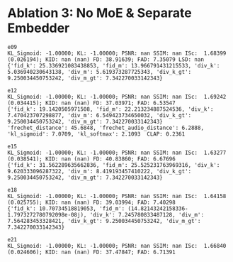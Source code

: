 # Ablation 3: No MoE & Separate Embedder

    e09
    KL_Sigmoid: -1.00000; KL: -1.00000; PSNR: nan SSIM: nan ISc:  1.68399 (0.026194); KID: nan (nan) FD: 38.91639; FAD: 7.35079 LSD: nan
    {'fid_k': 25.336921083438853, 'fid_m': 13.966791431215533, 'div_k': 5.036940230643138, 'div_m': 5.619373287725343, 'div_k_gt': 9.250034450753242, 'div_m_gt': 7.342270033142343}

    e12
    KL_Sigmoid: -1.00000; KL: -1.00000; PSNR: nan SSIM: nan ISc:  1.69242 (0.034415); KID: nan (nan) FD: 37.03971; FAD: 6.53547
    {'fid_k': 19.1420505971508, 'fid_m': 22.213234887524536, 'div_k': 7.470423707298877, 'div_m': 6.549423734650032, 'div_k_gt': 9.250034450753242, 'div_m_gt': 7.342270033142343}
    'frechet_distance': 45.6848, 'frechet_audio_distance': 6.2888, 'kl_sigmoid': 7.0709, 'kl_softmax': 2.1093  CLAP: 0.2361

    e15
    KL_Sigmoid: -1.00000; KL: -1.00000; PSNR: nan SSIM: nan ISc:  1.63277 (0.038541); KID: nan (nan) FD: 40.83860; FAD: 6.67696 
    {'fid_k': 31.562289635662836, 'fid_m': 25.525231763969316, 'div_k': 9.620333096287322, 'div_m': 8.419193457410222, 'div_k_gt': 9.250034450753242, 'div_m_gt': 7.342270033142343}

    e18
    KL_Sigmoid: -1.00000; KL: -1.00000; PSNR: nan SSIM: nan ISc:  1.64158 (0.025755); KID: nan (nan) FD: 39.03994; FAD: 7.40298
    {'fid_k': 10.70734518819053, 'fid_m': (14.82143242158336-1.7973272780792098e-08j), 'div_k': 7.245780833487128, 'div_m': 7.564283453328421, 'div_k_gt': 9.250034450753242, 'div_m_gt': 7.342270033142343}

    e21
    KL_Sigmoid: -1.00000; KL: -1.00000; PSNR: nan SSIM: nan ISc:  1.66840 (0.024606); KID: nan (nan) FD: 37.47847; FAD: 6.71391
